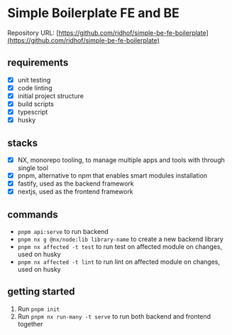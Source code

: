# Simple Boilerplate FE and BE
Repository URL: [https://github.com/ridhof/simple-be-fe-boilerplate](https://github.com/ridhof/simple-be-fe-boilerplate)

## requirements
- [x] unit testing
- [x] code linting
- [x] initial project structure
- [x] build scripts
- [x] typescript
- [x] husky

## stacks
- [x] NX, monorepo tooling, to manage multiple apps and tools with through single tool
- [x] pnpm, alternative to npm that enables smart modules installation
- [x] fastify, used as the backend framework
- [x] nextjs,  used as the frontend framework

## commands
- `pnpm api:serve` to run backend
- `pnpm nx g @nx/node:lib library-name` to create a new backend library
- `pnpm nx affected -t test` to run test on affected module on changes, used on husky
- `pnpm nx affected -t lint` to run lint on affected module on changes, used on husky

## getting started
1. Run `pnpm init`
2. Run `pnpm nx run-many -t serve` to run both backend and frontend together